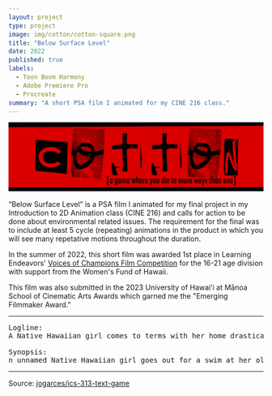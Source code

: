 ```yaml
---
layout: project
type: project
image: img/cotton/cotton-square.png
title: "Below Surface Level"
date: 2022
published: true
labels:
  - Toon Boom Harmony
  - Adobe Premiere Pro
  - Procreate
summary: "A short PSA film I animated for my CINE 216 class."
---
```


<img class="img-fluid" src="../img/cotton/cotton-header.png">

“Below Surface Level” is a PSA film I animated for my final project in my Introduction to 2D Animation class (CINE 216) and calls for action to be done about environmental related issues. The requirement for the final was to include at least 5 cycle (repeating) animations in the product in which you will see many repetative motions throughout the duration.

In the summer of 2022, this short film was awarded 1st place in Learning Endeavors' [Voices of Champions Film Competition](https://www.learningendeavors.org/voc) for the 16-21 age division with support from the Women's Fund of Hawaii.

This film was also submitted in the 2023 University of Hawaiʻi at Mānoa School of Cinematic Arts Awards which garned me the "Emerging Filmmaker Award."

<hr>

<pre>
Logline:
A Native Hawaiian girl comes to terms with her home drastically changing beyond recognition through humanity’s repeated cycles of creation and waste. 

Synopsis:
n unnamed Native Hawaiian girl goes out for a swim at her old beach. While reflecting on the world, she begins to narrate about the cycles of life on Earth. Observing how nature continuously repeats itself, she yearns that humanity would one day learn how to heal itself and the planet before wreaking havoc on other environments.
</pre>

<hr>

Source: <a href="https://github.com/jogarces/ics-313-text-game"><i class="large github icon "></i>jogarces/ics-313-text-game</a>
